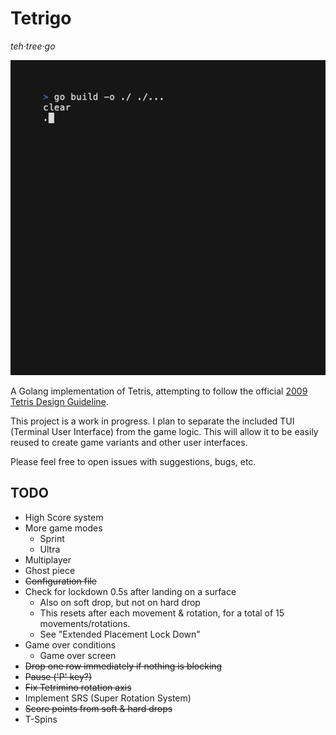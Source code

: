 # Tetrigo

*teh·tree·go*

![app demo](./docs/assets/readme-demo.gif)

A Golang implementation of Tetris, attempting to follow the official [2009 Tetris Design Guideline](https://github.com/Broderick-Westrope/tetrigo/tree/main/docs/2009-Tetris-Design-Guideline.pdf).

This project is a work in progress. I plan to separate the included TUI (Terminal User Interface) from the game logic. This will allow it to be easily reused to create game variants and other user interfaces.

Please feel free to open issues with suggestions, bugs, etc.

## TODO

- High Score system
- More game modes
    - Sprint
    - Ultra 
- Multiplayer
- Ghost piece
- ~~Configuration file~~
- Check for lockdown 0.5s after landing on a surface
    - Also on soft drop, but not on hard drop
    - This resets after each movement & rotation, for a total of 15 movements/rotations.
    - See "Extended Placement Lock Down"
- Game over conditions
    - Game over screen
- ~~Drop one row immediately if nothing is blocking~~
- ~~Pause ('P' key?)~~
- ~~Fix Tetrimino rotation axis~~
- Implement SRS (Super Rotation System)
- ~~Score points from soft & hard drops~~
- T-Spins